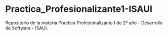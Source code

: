 # Practica_Profesionalizante1-ISAUI
 Repositorio de la materia Practica Profesionalizante I de 2° año - Desarrollo de Software - ISAUI.

